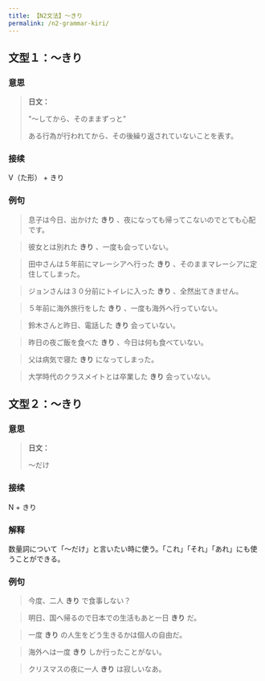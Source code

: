 ```yaml
---
title: 【N2文法】〜きり
permalink: /n2-grammar-kiri/
---
```


## 文型１：〜きり

### 意思

> **日文：**
> 
> "〜してから、そのままずっと"
> 
> ある行為が行われてから、その後繰り返されていないことを表す。


### 接续

V（た形） + きり

### 例句

> 息子は今日、出かけた **きり** 、夜になっても帰ってこないのでとても心配です。

> 彼女とは別れた **きり** 、一度も会っていない。

> 田中さんは５年前にマレーシアへ行った **きり** 、そのままマレーシアに定住してしまった。

> ジョンさんは３０分前にトイレに入った **きり** 、全然出てきません。

> ５年前に海外旅行をした **きり** 、一度も海外へ行っていない。

> 鈴木さんと昨日、電話した **きり** 会っていない。

> 昨日の夜ご飯を食べた **きり** 、今日は何も食べていない。

> 父は病気で寝た **きり** になってしまった。

> 大学時代のクラスメイトとは卒業した **きり** 会っていない。

## 文型２：〜きり

### 意思

> **日文：**
> 
> 〜だけ


### 接续

N + きり

### 解释

数量詞について「〜だけ」と言いたい時に使う。「これ」「それ」「あれ」にも使うことができる。

### 例句

> 今度、二人 **きり** で食事しない？

> 明日、国へ帰るので日本での生活もあと一日 **きり** だ。

> 一度 **きり** の人生をどう生きるかは個人の自由だ。

> 海外へは一度 **きり** しか行ったことがない。

> クリスマスの夜に一人 **きり** は寂しいなあ。

